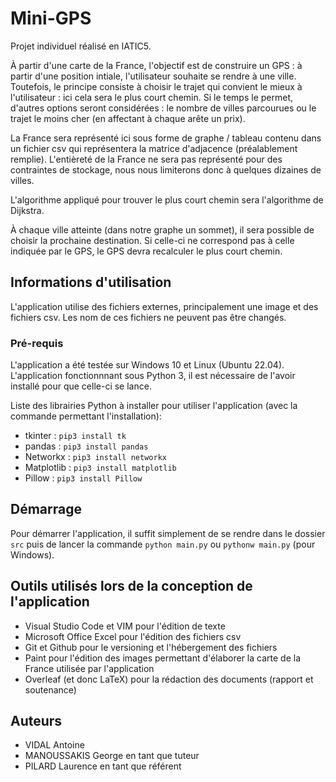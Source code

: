 # Mini-GPS
Projet individuel réalisé en IATIC5. 

À partir d'une carte de la France, l'objectif est de construire un GPS : à partir d'une position intiale, l'utilisateur souhaite se rendre à une ville. Toutefois, le principe consiste à choisir le trajet qui convient le mieux à l'utilisateur : ici cela sera le plus court chemin. Si le temps le permet, d'autres options seront considérées : le nombre de villes parcourues ou le trajet le moins cher (en affectant à chaque arête un prix).

La France sera représenté ici sous forme de graphe / tableau contenu dans un fichier csv qui représentera la matrice d'adjacence (préalablement remplie). L'entièreté de la France ne sera pas représenté pour des contraintes de stockage, nous nous limiterons donc à quelques dizaines de villes.

L'algorithme appliqué pour trouver le plus court chemin sera l'algorithme de Dijkstra.

À chaque ville atteinte (dans notre graphe un sommet), il sera possible de choisir la prochaine destination. Si celle-ci ne correspond pas à celle indiquée par le GPS, le GPS devra recalculer le plus court chemin.


## Informations d'utilisation

L'application utilise des fichiers externes, principalement une image et des fichiers csv. Les nom de ces fichiers ne peuvent pas être changés.

### Pré-requis

L'application a été testée sur Windows 10 et Linux (Ubuntu 22.04). 
L'application fonctionnnant sous Python 3, il est nécessaire de l'avoir installé pour que celle-ci se lance.

Liste des librairies Python à installer pour utiliser l'application (avec la commande permettant l'installation):
- tkinter : `pip3 install tk`
- pandas : `pip3 install pandas`
- Networkx : `pip3 install networkx`
- Matplotlib : `pip3 install matplotlib`
- Pillow : `pip3 install Pillow`

## Démarrage

Pour démarrer l'application, il suffit simplement de se rendre dans le dossier `src` puis de lancer la commande `python main.py` ou `pythonw main.py` (pour Windows).

## Outils utilisés lors de la conception de l'application
- Visual Studio Code et VIM pour l'édition de texte
- Microsoft Office Excel pour l'édition des fichiers csv
- Git et Github pour le versioning et l'hébergement des fichiers
- Paint pour l'édition des images permettant d'élaborer la carte de la France utilisée par l'application
- Overleaf (et donc LaTeX) pour la rédaction des documents (rapport et soutenance)

## Auteurs
- VIDAL Antoine
- MANOUSSAKIS George en tant que tuteur
- PILARD Laurence en tant que référent

